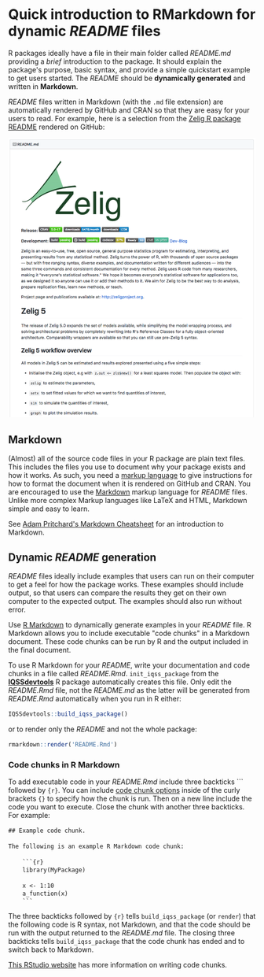 # Quick introduction to RMarkdown for dynamic *README* files

R packages ideally have a file in their main folder called *README.md* providing a *brief* introduction to the package. It should explain the package's purpose, basic syntax, and provide a simple quickstart example to get users started. The *README* should be **dynamically generated** and written in **Markdown**.

*README* files written in Markdown (with the `.md` file extension) are automatically rendered by GitHub and CRAN so that they are easy for your users to read. For example, here is a selection from the [Zelig R package README](https://github.com/IQSS/Zelig) rendered on GitHub:

![zelig readme](img/zelig_readme.png)

## Markdown

(Almost) all of the source code files in your R package are plain text files. This includes the files you use to document why your package exists and how it works. As such, you need a [markup language](https://en.wikipedia.org/wiki/Markup_language) to give instructions for how to format the document when it is rendered on GitHub and CRAN. You are encouraged to use the [Markdown](https://en.wikipedia.org/wiki/Markdown) markup language for *README* files. Unlike more complex Markup languages like LaTeX and HTML, Markdown simple and easy to learn.

See [Adam Pritchard's Markdown Cheatsheet](https://github.com/adam-p/markdown-here/wiki/Markdown-Cheatsheet) for an introduction to Markdown.


## Dynamic *README* generation

*README* files ideally include examples that users can run on their computer to get a feel for how the package works. These examples should include output, so that users can compare the results they get on their own computer to the expected output. The examples should also run without error.

Use [R Markdown](http://rmarkdown.rstudio.com/lesson-2.html) to dynamically generate examples in your *README* file. R Markdown allows you to include executable "code chunks" in a Markdown document. These code chunks can be run by R and the output included in the final document.

To use R Markdown for your *README*, write your documentation and code chunks in a file called *README.Rmd*. `init_iqss_package` from the [**IQSSdevtools**](https://github.com/IQSS/IQSSdevtools) R package automatically creates this file. Only edit the *README.Rmd* file, not the *README.md* as the latter will be generated from *README.Rmd* automatically when you run in R either:

```r
IQSSdevtools::build_iqss_package()
```

or to render only the *README* and not the whole package:

```r
rmarkdown::render('README.Rmd')
```

### Code chunks in R Markdown

To add executable code in your *README.Rmd* include three backticks ``` followed by `{r}`. You can include [code chunk options](https://yihui.name/knitr/options/) inside of the curly brackets `{}` to specify how the chunk is run. Then on a new line include the code you want to execute. Close the chunk with another three backticks. For example:

```
## Example code chunk.

The following is an example R Markdown code chunk:

    ```{r}
    library(MyPackage)

    x <- 1:10
    a_function(x)
    ```
```

The three backticks followed by `{r}` tells `build_iqss_package` (or `render`) that the following code is R syntax, not Markdown, and that the code should be run with the output returned to the *README.md* file. The closing three backticks tells `build_iqss_package` that the code chunk has ended and to switch back to Markdown.

[This RStudio website](http://rmarkdown.rstudio.com/lesson-3.html) has more information on writing code chunks.
